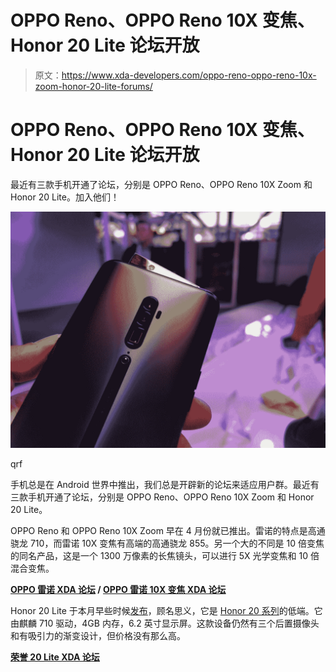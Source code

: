 # OPPO Reno、OPPO Reno 10X 变焦、Honor 20 Lite 论坛开放

> 原文：<https://www.xda-developers.com/oppo-reno-oppo-reno-10x-zoom-honor-20-lite-forums/>

# OPPO Reno、OPPO Reno 10X 变焦、Honor 20 Lite 论坛开放

最近有三款手机开通了论坛，分别是 OPPO Reno、OPPO Reno 10X Zoom 和 Honor 20 Lite。加入他们！

 <picture>![oppo reno 10x zoom oppo reno honor 20 lite](img/8426272663f1ab2dfd6636cefe4356c5.png)</picture> 

qrf

手机总是在 Android 世界中推出，我们总是开辟新的论坛来适应用户群。最近有三款手机开通了论坛，分别是 OPPO Reno、OPPO Reno 10X Zoom 和 Honor 20 Lite。

OPPO Reno 和 OPPO Reno 10X Zoom 早在 4 月份就已推出。雷诺的特点是高通骁龙 710，而雷诺 10X 变焦有高端的高通骁龙 855。另一个大的不同是 10 倍变焦的同名产品，这是一个 1300 万像素的长焦镜头，可以进行 5X 光学变焦和 10 倍混合变焦。

**[OPPO 雷诺 XDA 论坛](https://forum.xda-developers.com/oppo-reno) / [OPPO 雷诺 10X 变焦 XDA 论坛](https://forum.xda-developers.com/reno-10x-zoom)**

Honor 20 Lite 于本月早些时候[发布](https://www.xda-developers.com/honor-20-lite-32mp-front-triple-rear-camera-kirin-710/)，顾名思义，它是 [Honor 20 系列](https://www.xda-developers.com/honor-20-pro-specifications-features-pricing-availability/)的低端。它由麒麟 710 驱动，4GB 内存，6.2 英寸显示屏。这款设备仍然有三个后置摄像头和有吸引力的渐变设计，但价格没有那么高。

[**荣誉 20 Lite XDA 论坛**](https://forum.xda-developers.com/honor-20-lite)